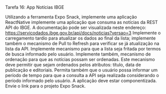 Tarefa 16: App Notícias IBGE

Utilizando a ferramenta Expo Snack, implemente uma aplicação ReactNative implemente uma aplicação que consuma as notícias da REST API do IBGE.
A documentação pode ser visualizada neste endereço: https://servicodados.ibge.gov.br/api/docs/noticias?versao=3
Implemente o carregamento tardio para atualizar os dados ao final da lista; implemente também o mecanismo de Pull to Refresh para verificar se já atualização na lista da API.
Implemente mecanismo para que a lista seja fritada por termos de busca informado pelo usuário.
Implemente também, mecanismo de ordenação para que as notícias possam ser ordenadas. Este mecanismo deve permitir que sejam ordenados pelos atributos: título, data de publicação e editoriais.
 Permita também que o usuário possa informar um período de tempo para que a consulta a API seja realizada considerando o período informado pelo usuário.
A aplicação deve estar componentizada.
Envie o link para o projeto Expo Snack.